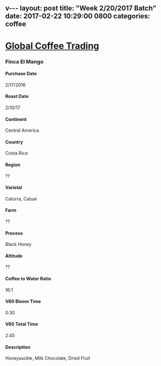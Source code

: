 v---
layout: post
title:  "Week 2/20/2017 Batch"
date:   2017-02-22 10:29:00 0800
categories: coffee
---

# [Global Coffee Trading](http://www.globalcoffeetrading.com)

### Finca El Mango
#### Purchase Date
2/17/2016
#### Roast Date
2/10/17		
#### Continent
Central America
#### Country
Costa Rica
#### Region
??
#### Varietal
Caturra, Catuai
#### Farm
??
#### Process
Black Honey
#### Altitude
??
#### Coffee to Water Ratio
16:1
#### V60 Bloom Time
0:30
#### V60 Total Time
2:45
#### Description
Honeysuckle, Milk Chocolate, Dried Fruit
